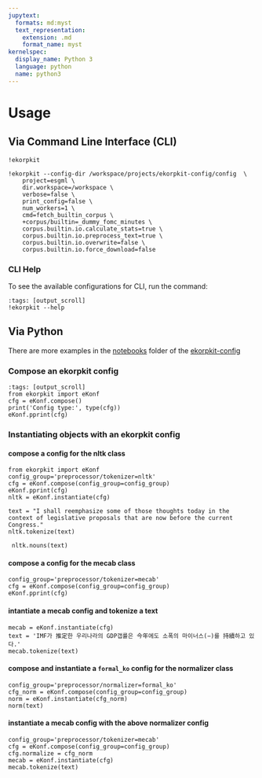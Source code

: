 ```yaml
---
jupytext:
  formats: md:myst
  text_representation:
    extension: .md
    format_name: myst
kernelspec:
  display_name: Python 3
  language: python
  name: python3
---
```


# Usage

## Via Command Line Interface (CLI)

```{code-cell} ipython3
!ekorpkit
```

```{code-cell} ipython3
!ekorpkit --config-dir /workspace/projects/ekorpkit-config/config  \
    project=esgml \
    dir.workspace=/workspace \
    verbose=false \
    print_config=false \
    num_workers=1 \
    cmd=fetch_builtin_corpus \
    +corpus/builtin=_dummy_fomc_minutes \
    corpus.builtin.io.calculate_stats=true \
    corpus.builtin.io.preprocess_text=true \
    corpus.builtin.io.overwrite=false \
    corpus.builtin.io.force_download=false
```

### CLI Help

To see the available configurations for CLI, run the command:

```{code-cell} ipython3
:tags: [output_scroll]
!ekorpkit --help
```

## Via Python

There are more examples in the [notebooks](https://github.com/entelecheia/ekorpkit-config/tree/main/notebooks) folder of the [ekorpkit-config](https://github.com/entelecheia/ekorpkit-config.git)

### Compose an ekorpkit config

```{code-cell} ipython3
:tags: [output_scroll]
from ekorpkit import eKonf
cfg = eKonf.compose()
print('Config type:', type(cfg))
eKonf.pprint(cfg)
```

### Instantiating objects with an ekorpkit config

#### compose a config for the nltk class

```{code-cell} ipython3
from ekorpkit import eKonf
config_group='preprocessor/tokenizer=nltk'
cfg = eKonf.compose(config_group=config_group)
eKonf.pprint(cfg)
nltk = eKonf.instantiate(cfg)
```

```{code-cell} ipython3
text = "I shall reemphasize some of those thoughts today in the context of legislative proposals that are now before the current Congress."
nltk.tokenize(text)
```

```{code-cell} ipython3
 nltk.nouns(text)
```

#### compose a config for the mecab class

```{code-cell} ipython3
config_group='preprocessor/tokenizer=mecab'
cfg = eKonf.compose(config_group=config_group)
eKonf.pprint(cfg)
```

#### intantiate a mecab config and tokenize a text

```{code-cell} ipython3
mecab = eKonf.instantiate(cfg)
text = 'IMF가 推定한 우리나라의 GDP갭률은 今年에도 소폭의 마이너스(−)를 持續하고 있다.'
mecab.tokenize(text)
```

#### compose and instantiate a `formal_ko` config for the normalizer class

```{code-cell} ipython3
config_group='preprocessor/normalizer=formal_ko'
cfg_norm = eKonf.compose(config_group=config_group)
norm = eKonf.instantiate(cfg_norm)
norm(text)
```

#### instantiate a mecab config with the above normalizer config

```{code-cell} ipython3
config_group='preprocessor/tokenizer=mecab'
cfg = eKonf.compose(config_group=config_group)
cfg.normalize = cfg_norm
mecab = eKonf.instantiate(cfg)
mecab.tokenize(text)
```

